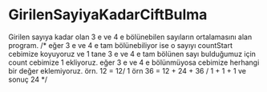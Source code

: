 # GirilenSayiyaKadarCiftBulma
Girilen sayıya kadar olan 3 e ve 4 e bölünebilen sayıların ortalamasını alan program.
/* eğer 3 e ve 4 e tam bölünebiliyor ise o sayıyı countStart cebimize koyuyoruz ve
1 tane 3 e ve 4 e tam bölünen sayı bulduğumuz için count cebimize 1 ekliyoruz.
eğer 3 e ve 4 e bölünmüyosa cebimize herhangi bir değer eklemiyoruz.
örn. 12 = 12/ 1
örn 36 = 12 + 24 + 36 / 1 + 1 + 1 ve sonuç 24
 */
